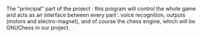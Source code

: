The "principal" part of the project : this program will control the whole game and acts as an interface 
between every part : voice recognition, outputs (motors and electro-magnet), and of course the chess
engine, which will be GNUChess in our project.
